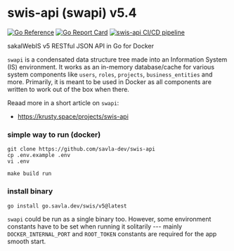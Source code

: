 # swis-api (swapi) v5.4

[![Go Reference](https://pkg.go.dev/badge/go.savla.dev/swis/v5.svg)](https://pkg.go.dev/go.savla.dev/swis/v5)
[![Go Report Card](https://goreportcard.com/badge/go.savla.dev/swis/v5)](https://goreportcard.com/report/go.savla.dev/swis/v5)
[![swis-api CI/CD pipeline](https://github.com/savla-dev/swis-api/actions/workflows/docker-image.yml/badge.svg?branch=master)](https://github.com/savla-dev/swis-api/actions/workflows/docker-image.yml)

sakalWebIS v5 RESTful JSON API in Go for Docker

`swapi` is a condensated data structure tree made into an Information System (IS) environment. It works as an in-memory database/cache for various system components like `users`, `roles`, `projects`, `business_entities` and more. Primarily, it is meant to be used in Docker as all components are written to work out of the box when there.

Reaad more in a short article on `swapi`:

+ https://krusty.space/projects/swis-api

### simple way to run (docker)

```
git clone https://github.com/savla-dev/swis-api
cp .env.example .env
vi .env

make build run
```

### install binary

```
go install go.savla.dev/swis/v5@latest
```

`swapi` could be run as a single binary too. However, some environment constants have to be set when running it solitarily --- mainly `DOCKER_INTERNAL_PORT` and `ROOT_TOKEN` constants are required for the app smooth start. 
